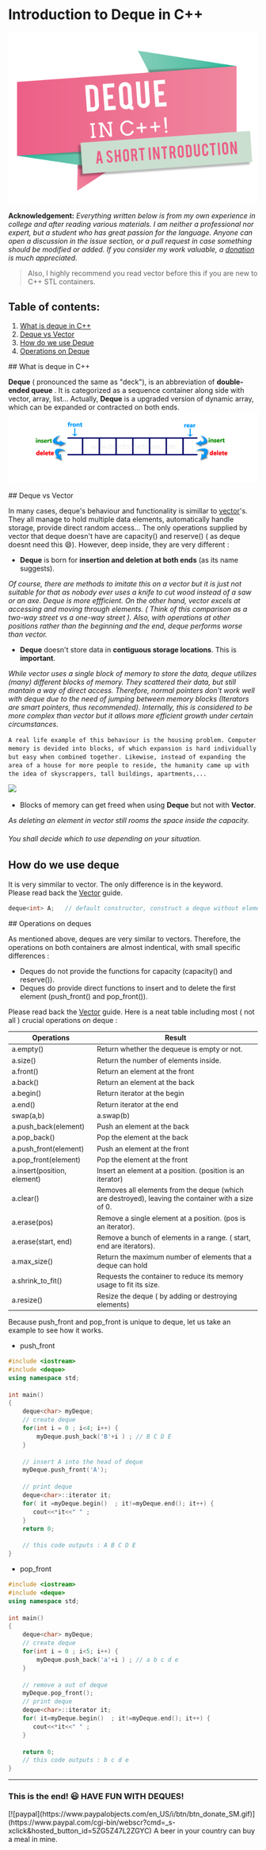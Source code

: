 # Introduction to Deque in C++

![](images/deque.png)

**Acknowledgement:** *Everything written below is from my own experience in college and after reading various materials. I am neither a professional nor expert, but a student who has great passion for the language. Anyone can open a discussion in the issue section, or a pull request in case something should be modified or added. If you consider my work valuable, a [donation](#donation) is much appreciated.*  

> Also, I highly recommend you read vector before this if you are new to C++ STL containers.

## Table of contents:  
1. [What is deque in C++](#id-section1)  
2. [Deque vs Vector](#id-section2)
3. [How do we use Deque](#ud-section3)
4. [Operations on Deque](#id-section4)


<div id="id-section1"/>  
## What is deque in C++  

**Deque** ( pronounced the same as "deck"), is an abbreviation of **double-ended queue** . It is categorized as a sequence container along side with vector, array, list... Actually, **Deque** is a upgraded version of dynamic array, which can be expanded or contracted on both ends.  
![](images/deque_description.png)

<div id="id-section2"/>
## Deque vs Vector

In many cases, deque's behaviour and functionality is simillar to [vector](vector.md)'s. They all manage to hold multiple data elements, automatically handle storage, provide direct random access...  The only operations supplied by vector that deque doesn't have are capacity() and reserve() ( as deque doesnt need this :smile:). However, deep inside, they are very different :   

* **Deque** is born for **insertion and deletion at both ends** (as its name suggests).    

_Of course, there are methods to imitate this on a vector but it is just not suitable for that as nobody ever uses a knife to cut wood instead of a saw or an axe. Deque is more effficient. On the other hand, vector excels at accessing and moving through elements. ( Think of this comparison as a two-way street vs a one-way street ). Also, with operations at other positions rather than the beginning and the end, deque performs worse than vector._  

* **Deque** doesn't store data in **contiguous storage locations**. This is **important**.  

_While vector uses a single block of memory to store the data, deque utilizes (many) different blocks of memory. They scattered their data, but still mantain a way of direct access. Therefore, normal pointers don't work well with deque due to the need of jumping between memory blocks (*Iterators are smart pointers, thus recommended*). Internally, this is considered to be more complex than vector but it allows more efficient growth under certain circumstances._    

```A real life example of this behaviour is the housing problem. Computer memory is devided into blocks, of which expansion is hard individually but easy when combined together. Likewise, instead of expanding the area of a house for more people to reside, the humanity came up with the idea of skyscrappers, tall buildings, apartments,... ```

![](images/chunk.png)  

* Blocks of memory can get freed when using **Deque** but not with **Vector**.  

_As deleting an element in vector still rooms the space inside the *capacity*._ 

###### You shall decide which to use depending on your situation.  

<div id="id-section3"/>

## How do we use deque  

It is very simmilar to vector. The only difference is in the keyword.  
Please read back the [Vector](vector.md) guide. 

```c++
deque<int> A;   // default constructor, construct a deque without elements inside.
```

<div id="id-section4"/>
## Operations on deques

As mentioned above, deques are very similar to vectors. Therefore, the operations on both containers are almost indentical, with small specific differences : 
- Deques do not provide the functions for capacity (capacity() and reserve()). 
- Deques do provide direct functions to insert and to delete the first element (push_front() and pop_front()). 

Please read back the [Vector](vector.md) guide. Here is a neat table including most ( not all ) crucial operations on deque :  

| Operations                  | Result                                                                                             |
|-----------------------------|----------------------------------------------------------------------------------------------------|
| a.empty()                   | Return whether the dequeue is empty or not.                                                        |
| a.size()                    | Return the number of elements inside.                                                              |
| a.front()                   | Return an element at the front                                                                     |
| a.back()                    | Return an element at the back                                                                      |
| a.begin()                   | Return iterator at the begin                                                                       |
| a.end()                     | Return iterator at the end                                                                         |
| swap(a,b) | a.swap(b)       | swap two deques                                                                                    |
| a.push_back(element)        | Push an element at the back                                                                        |
| a.pop_back()                | Pop the element at the back                                                                        |
| a.push_front(element)       | Push an element at the front                                                                       |
| a.pop_front(element)        | Pop the element at the front                                                                       |
| a.insert(position, element) | Insert an element at a position. (position is an iterator)                                         |
| a.clear()                   | Removes all elements from the deque (which are destroyed), leaving the container with a size of 0. |
| a.erase(pos)                | Remove a single element at a position. (pos is an iterator).                                       |
| a.erase(start, end)         | Remove a bunch of elements in a range. ( start, end are iterators).                                |
| a.max_size()                | Return the maximum number of elements that a deque can hold                                        |
| a.shrink_to_fit()           | Requests the container to reduce its memory usage to fit its size.                                 |
| a.resize()                  | Resize the deque ( by adding or destroying elements)                                               |


Because push_front and pop_front is unique to deque, let us take an example to see how it works. 

* push_front  

```cpp
#include <iostream>
#include <deque>
using namespace std;

int main()
{
    deque<char> myDeque;
    // create deque
    for(int i = 0 ; i<4; i++) {
        myDeque.push_back('B'+i ) ; // B C D E
    }

    // insert A into the head of deque
    myDeque.push_front('A');

    // print deque
    deque<char>::iterator it;
    for( it =myDeque.begin()  ; it!=myDeque.end(); it++) {
       cout<<*it<<" " ;
    }
    return 0;

    // this code outputs : A B C D E
}
```

* pop_front  

```cpp
#include <iostream>
#include <deque>
using namespace std;

int main()
{
    deque<char> myDeque;
    // create deque
    for(int i = 0 ; i<5; i++) {
        myDeque.push_back('a'+i ) ; // a b c d e
    }

    // remove a out of deque
    myDeque.pop_front();
    // print deque
    deque<char>::iterator it;
    for( it=myDeque.begin()  ; it!=myDeque.end(); it++) {
       cout<<*it<<" " ;
    }

    return 0;
    // this code outputs : b c d e 
}
```
----------
### This is the end! :smiley: HAVE FUN WITH DEQUES!
<div id='donation'/>
[![paypal](https://www.paypalobjects.com/en_US/i/btn/btn_donate_SM.gif)](https://www.paypal.com/cgi-bin/webscr?cmd=_s-xclick&hosted_button_id=5ZG5Z47L2ZGYC)
A beer in your country can buy a meal in mine.

